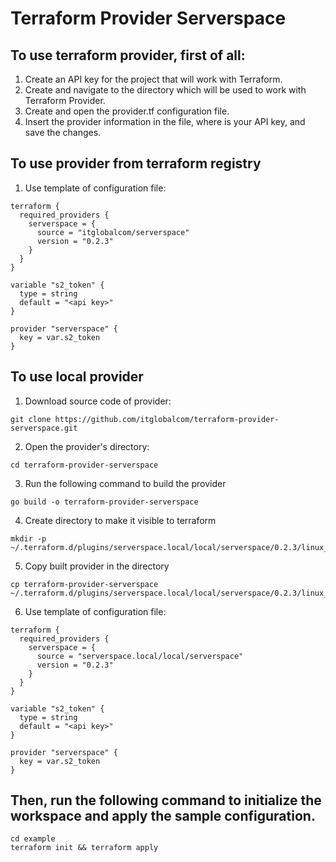 # Terraform Provider Serverspace

## To use terraform provider, first of all:
1. Create an API key for the project that will work with Terraform.
2. Create and navigate to the directory which will be used to work with Terraform Provider.
3. Create and open the provider.tf configuration file.
4. Insert the provider information in the file, where <api key> is your API key, and save the changes.

## To use provider from terraform registry
1. Use template of configuration file:
```
terraform {
  required_providers {
    serverspace = {
      source = "itglobalcom/serverspace"
      version = "0.2.3"
    }
  }
}

variable "s2_token" {
  type = string
  default = "<api key>"
}

provider "serverspace" {
  key = var.s2_token
}
```

## To use local provider
1. Download source code of provider:
```
git clone https://github.com/itglobalcom/terraform-provider-serverspace.git
```

2. Open the provider's directory:
```
cd terraform-provider-serverspace
```

3. Run the following command to build the provider
```
go build -o terraform-provider-serverspace
```

4. Create directory to make it visible to terraform 
```
mkdir -p ~/.terraform.d/plugins/serverspace.local/local/serverspace/0.2.3/linux_amd64
```

5. Copy built provider in the directory
```
cp terraform-provider-serverspace ~/.terraform.d/plugins/serverspace.local/local/serverspace/0.2.3/linux_amd64
```

6. Use template of configuration file:
```
terraform {
  required_providers {
    serverspace = {
      source = "serverspace.local/local/serverspace"
      version = "0.2.3"
    }
  }
}

variable "s2_token" {
  type = string
  default = "<api key>"
}

provider "serverspace" {
  key = var.s2_token
}
```


## Then, run the following command to initialize the workspace and apply the sample configuration.

```shell
cd example
terraform init && terraform apply
```

